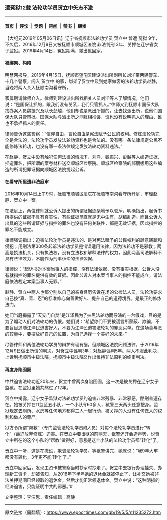 ### 遭冤狱12载 法轮功学员贺立中矢志不渝

---

#### [首页](../../../..?n11235272) &nbsp;|&nbsp; [评论](../../../../../epoch-comment?n11235272) &nbsp;|&nbsp; [专题](../../../../../epoch-special?n11235272) &nbsp;|&nbsp; [禁闻](../../../../../epoch-news?n11235272) &nbsp;|&nbsp; [禁书](../../../../../books?n11235272) &nbsp;|&nbsp; [翻墙](https://github.com/gfw-breaker/nogfw/blob/master/README.md?n11235272)


<div class="post_content" id="artbody" itemprop="articleBody">
 <!-- article content begin -->
 <p>
  【大纪元2019年05月06日讯】辽宁省抚顺市法轮功学员
  <ok href="https://www.epochtimes.com/gb/tag/%E8%B4%BA%E7%AB%8B%E4%B8%AD.html">
   贺立中
  </ok>
  曾遭
  <ok href="https://www.epochtimes.com/gb/tag/%E5%86%A4%E7%8B%B1.html">
   冤狱
  </ok>
  9年，不久后，2016年12月9日又被抚顺市顺城区法院
  <ok href="https://www.epochtimes.com/gb/tag/%E9%9D%9E%E6%B3%95%E5%88%A4%E5%88%91.html">
   非法判刑
  </ok>
  3年、关押在辽宁省女子监狱。2019年4月14日，冤狱期满，她出狱回家。
 </p>
 <h4>
  被绑架、构陷
 </h4>
 <p>
  明慧网报导，2016年4月15日，抚顺市望花区建设派出所副所长刘洋带两辆警车、十几个警察，闯入
  <ok href="https://www.epochtimes.com/gb/tag/%E8%B4%BA%E7%AB%8B%E4%B8%AD.html">
   贺立中
  </ok>
  的家，绑架了贺立中及到她家做客的法轮功学员赵静，当晚将两人关入抚顺南沟看守所，
 </p>
 <p>
  家属聘请律师介入。律师到建设派出所找相关人员刘洋等人了解情况，他们说：“是国保让抓的，跟我们没有关系，我们只管抓人。”律师又到抚顺市国保大队找办案人员魏振兴及队长彭越，他们却说是派出所抓的，让去找派出所，说他们国保大队只管审批。国保大队与派出所之间互相推诿，谁也没有说明抓人的理由、谁也不承担抓人的责任。
 </p>
 <p>
  律师告诉这些警察：“信仰自由、言论自由是宪法赋予公民的权利。修炼法轮功完全是合法的，法轮功学员发放法轮功资料也是合法的。没有哪一条法律规定公民不能修炼法轮功，也没有哪一条法律规定发放法轮功资料违法。”
 </p>
 <p>
  在赵静、贺立中没有触犯任何法律的情况下，刘洋、魏振兴、彭越等人编造证据、捏造罪名，把所谓的案卷材料送交顺城区检察院。顺城区检察院的郝丽娜用这些编造的所谓犯罪证据向顺城区法院提起公诉。
 </p>
 <h4>
  在看守所里遭非法庭审
 </h4>
 <p>
  2016年10月14日上午9时，抚顺市顺城区法院在抚顺市南沟看守所开庭，审理赵静、贺立中一案。
 </p>
 <p>
  在法庭上，两位律师就公诉人提出的所谓证据逐条地予以驳斥，明确指出，起诉书所提供的证据不具有真实性，有些证据简直就是无中生有、胡编乱造。而且公诉人出具的这些所谓证据与指控的罪名也没有任何关联性，都是无效证据，因此指控的罪名不能成立。
 </p>
 <p>
  律师强调指出：迫害法轮功学员是违法的，是对宪法赋予的公民权利的肆意践踏和侵犯；用刑法第300条起诉法轮功学员是错误适用法律，因为法轮功不是邪教；两高是执法机关，只有执法权，没有立法权和解释法律的权力，因此两高司法解释不具有法律效力，不能作为刑事诉讼的法律依据。
 </p>
 <p>
  律师说：“起诉书对本案当事人的指控，没有法律依据、没有事实根据，公诉人没有就指控的罪名提供有效的证据。因此公诉人对本案当事人的指控不能成立，请法庭依法裁定本案当事人无罪。”
 </p>
 <p>
  赵静、贺立中两人也都分别以自己的亲身经历告诉在场的公检法人员，法轮功要求自己按“真、善、忍”的标准修心向善做好人、提升自己的道德境界，是最正的修炼法门。
 </p>
 <p>
  她们当庭揭露了“天安门自焚”是江泽民为了抹黑法轮功而导演的一台假戏，目的是为了煽动人们对法轮功的仇恨。她们说：“希望你们不要被谎言所蒙蔽、欺骗，不要盲目追随江泽民迫害好人，不要为江泽民迫害法轮功的罪恶买单。在这场善与恶的较量中，要摆放好自己的位置，为自己选择一个美好的未来。”
 </p>
 <p>
  尽管律师和两位法轮功学员的辩护有理有据，但顺城区法院罔顾法律，于2016年12月9日做出所谓的判决，对贺立中诬判3年；对赵静诬判5年。两人不服此判决，上诉到抚顺市中级法院。抚顺市中级法院又作出维持非法原判的终审判决。
 </p>
 <h4>
  再度身陷囹圄
 </h4>
 <div class="ar_articleContent" id="ar_bArticleContent">
  <p>
   中共迫害法轮功近20年来，贺立中曾两次身陷囹圄，这一次是被关押在辽宁女子监狱。在监狱里她共熬过了12年。
  </p>
  <p>
   贺立中揭露，辽宁女子监狱对法轮功学员的迫害非常残暴、非常邪恶，酷刑普遍存在。她被关押在11监区五小队，一个小队有60多人，狱警三天两头任意搜身。监狱规定去厕所、水房等任何地方都得三人一起行动，被关押的人没有任何做人的权利和做人的尊严。
  </p>
  <p>
   狱方令所谓“帮教”（专门监管法轮功学员的人员）对每个法轮功学员进行“转化”（逼迫放弃修炼）迫害。在贺立中要出狱的前两天，狱警还开会造声势，说贺立中所在的这个小队的“帮教”做得好，意思是这个小队的法轮功学员都“转化”了。
  </p>
  <p>
   贺立中一听，这是在撒谎，欺骗法轮功学员。等狱警讲完，她就说：“我9年大牢都没有转化，3年更不能‘转化’了。”
  </p>
  <p>
   贺立中回家后，发现工资卡被警察当时抄家时抄走了。贺立中去银行办理挂失、办理新工资卡，却被告知，从2018年下半年她的退休金就被停止了，让补交她被非法关押期间已经领取的退休金，然后才能正常领退休金。贺立中说：“这种阴损的经济迫害，只能证明中共的邪恶。”#
  </p>
  <p>
   文字整理：李洁思，责任编辑：高静
  </p>
 </div>
 <!-- article content end -->
 <div id="below_article_ad">
 </div>
</div>


---

原文链接（需翻墙）：https://www.epochtimes.com/gb/19/5/5/n11235272.htm